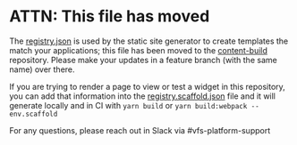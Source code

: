 # ATTN: This file has moved

The [registry.json](https://github.com/department-of-veterans-affairs/content-build/blob/master/src/applications/registry.json) is used by the static site generator to create templates the match your applications; this file has been moved to the [content-build](https://github.com/department-of-veterans-affairs/content-build/) repository. Please make your updates in a feature branch (with the same name) over there.

If you are trying to render a page to view or test a widget in this repository, you can add that information into the [registry.scaffold.json](https://github.com/department-of-veterans-affairs/vets-website/blob/master/src/applications/registry.scaffold.json) file and it will generate locally and in CI with `yarn build` or `yarn build:webpack --env.scaffold`

For any questions, please reach out in Slack via #vfs-platform-support
